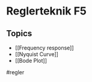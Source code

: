 # Reglerteknik F5

## Topics
- [[Frequency response]]
- [[Nyquist Curve]]
- [[Bode Plot]]


#regler 
